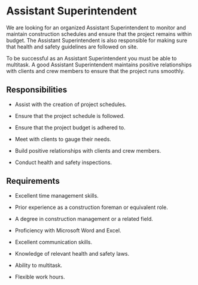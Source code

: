 # Assistant Superintendent

We are looking for an organized Assistant Superintendent to monitor and maintain construction schedules and ensure that the project remains within budget. The Assistant Superintendent is also responsible for making sure that health and safety guidelines are followed on site.

To be successful as an Assistant Superintendent you must be able to multitask. A good Assistant Superintendent maintains positive relationships with clients and crew members to ensure that the project runs smoothly.

## Responsibilities

* Assist with the creation of project schedules.

* Ensure that the project schedule is followed.

* Ensure that the project budget is adhered to.

* Meet with clients to gauge their needs.

* Build positive relationships with clients and crew members.

* Conduct health and safety inspections.

## Requirements

* Excellent time management skills.

* Prior experience as a construction foreman or equivalent role.

* A degree in construction management or a related field.

* Proficiency with Microsoft Word and Excel.

* Excellent communication skills.

* Knowledge of relevant health and safety laws.

* Ability to multitask.

* Flexible work hours.

